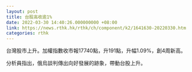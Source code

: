 ```yaml
---
layout: post
title: 台股高收逾1%
date: 2022-03-30 14:40:26.000000000 +08:00
link: https://news.rthk.hk/rthk/ch/component/k2/1641630-20220330.htm
categories: rthk
---
```


台灣股市上升。加權指數收市報17740點，升191點，升幅1.09%，創4周新高。

分析員指出，俄烏談判傳出向好發展的跡象，帶動台股上升。
